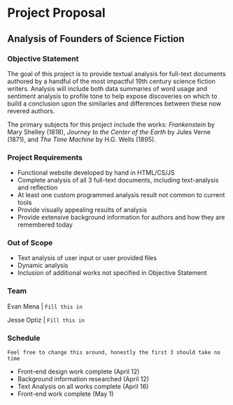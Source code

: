 # Project Proposal

## Analysis of Founders of Science Fiction

### Objective Statement
The goal of this project is to provide textual analysis for full-text documents authored by a handful of the most impactful 19th century science fiction writers. Analysis will include both data summaries of word usage and sentiment analysis to profile tone to help expose discoveries on which to build a conclusion upon the similaries and differences between these now revered authors. 

The primary subjects for this project include the works: *Frankenstein* by Mary Shelley (1818), *Journey to the Center of the Earth* by Jules Verne (1871), and *The Time Machine* by H.G. Wells (1895).

### Project Requirements
- Functional website developed by hand in HTML/CS/JS
- Complete analysis of all 3 full-text documents, including text-analysis and reflection
- At least one custom programmed analysis result not common to current tools
- Provide visually appealing results of analysis
- Provide extensive background information for authors and how they are remembered today

### Out of Scope
- Text analysis of user input or user provided files
- Dynamic analysis
- Inclusion of additional works not specified in Objective Statement

### Team
Evan Mena | `Fill this in`

Jesse Optiz | `Fill this in`


### Schedule
`Feel free to change this around, honestly the first 3 should take no time`
- Front-end design work complete (April 12)
- Background information researched (April 12)
- Text Analysis on all works complete (April 16)
- Front-end work complete (May 1)

